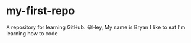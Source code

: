 # my-first-repo
A repository for learning GitHub.
😀Hey, My name is Bryan
I like to eat 
I'm learning how to code
